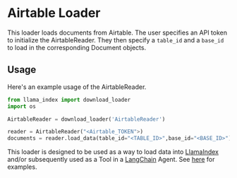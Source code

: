 # Airtable Loader

This loader loads documents from Airtable. The user specifies an API token to initialize the AirtableReader. They then specify a `table_id` and a `base_id` to load in the corresponding Document objects.

## Usage

Here's an example usage of the AirtableReader.

```python
from llama_index import download_loader
import os

AirtableReader = download_loader('AirtableReader')

reader = AirtableReader("<Airtable_TOKEN">)
documents = reader.load_data(table_id="<TABLE_ID>",base_id="<BASE_ID>")

```

This loader is designed to be used as a way to load data into [LlamaIndex](https://github.com/jerryjliu/llama_index/tree/main/llama_index) and/or subsequently used as a Tool in a [LangChain](https://github.com/hwchase17/langchain) Agent. See [here](https://github.com/emptycrown/llama-hub/tree/main) for examples.
